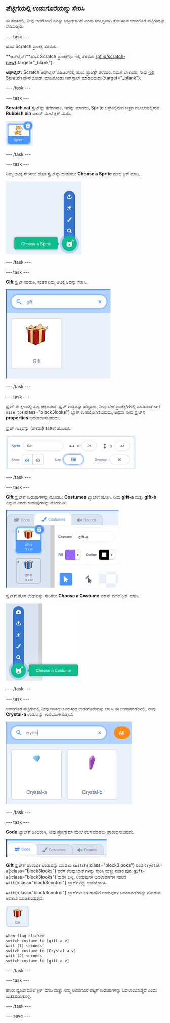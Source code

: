 ## ಪೆಟ್ಟಿಗೆಯಲ್ಲಿ ಉಡುಗೊರೆಯನ್ನು ಸೇರಿಸಿ

ಈ ಹಂತದಲ್ಲಿ, ನೀವು ಅದರೊಳಗೆ ಏನನ್ನು ಬಚ್ಚಿಡಲಾಗಿದೆ ಎಂದು ಸಂಕ್ಷಿಪ್ತವಾಗಿ ತೋರಿಸುವ ಉಡುಗೊರೆ ಪೆಟ್ಟಿಗೆಯನ್ನು ಸೇರಿಸುತ್ತೀರಿ.

--- task ---

ಹೊಸ Scratch ಪ್ರಾಜೆಕ್ಟ ತೆರೆಯಿರಿ.

**ಆನ್‌ಲೈನ್:**ಹೊಸ Scratch ಪ್ರಾಜೆಕ್ಟ್‌ನ್ನು ಇಲ್ಲಿ ತೆರೆಯಿರಿ [rpf.io/scratch-new](http://rpf.io/scratch-new){:target="_blank"}.

**ಆಫ್‌ಲೈನ್:** Scratch ಆಫ್‌ಲೈನ್‌ ಎಡಿಟರ್‌ನಲ್ಲಿ ಹೊಸ ಪ್ರಾಜೆಕ್ಟ್‌ ತೆರೆಯಿರಿ. ನಿಮಗೆ ಬೇಕಾದರೆ, ನೀವು [ಇಲ್ಲಿ Scratch ಡೌನ್‌ಲೋಡ್‌ ಮಾಡಿಕೊಂಡು ಇನ್‌ಸ್ಟಾಲ್‌ ಮಾಡಬಹುದು](http://rpf.io/scratchoff){:target="_blank"}.

--- /task ---

--- task ---

**Scratch cat** ಸ್ಪ್ರೈಟ್‌ನ್ನು ತೆಗೆದುಹಾಕಿ. ಇದನ್ನು ಮಾಡಲು, Sprite ಲಿಸ್ಟ್‌ನಲ್ಲಿರುವ ಚಿತ್ರದ ಮೂಲೆಯಲ್ಲಿರುವ **Rubbish bin** ಐಕಾನ್‌ ಮೇಲೆ ಕ್ಲಿಕ್‌ ಮಾಡಿ.

![ಮೇಲಿನ ಬಲ ಮೂಲೆಯಲ್ಲಿ ಕಸದಬುಟ್ಟಿಯೊಂದಿಗೆ Scratch ಕ್ಯಾಟ್‌ ಐಕಾನ್‌ ತೋರಿಸುವ ಚಿತ್ರ](images/delete-cat.png)

--- /task ---

--- task ---

ನಿಮ್ಮ ಆಟಕ್ಕೆ ಸೇರಿಸಲು ಹೊಸ ಸ್ಪ್ರೈಟ್‌ನ್ನು ಹುಡುಕಲು **Choose a Sprite** ಮೇಲೆ ಕ್ಲಿಕ್‌ ಮಾಡಿ.

![ವಿಸ್ತರಿತ ಆಯ್ಕೆಗಳೊಂದಿಗೆ choose sprite ಐಕಾನ್‌ನ್ನು ತೋರಿಸುವ ಚಿತ್ರ](images/choose-sprite.png)

--- /task ---

--- task ---

**Gift** ಸ್ಪ್ರೈಟ್‌ ಹುಡುಕಿ, ನಂತರ ನಿಮ್ಮ ಆಟಕ್ಕೆ ಅದನ್ನು ಸೇರಿಸಿ.

!["gift" ಟೈಪ್‌ ಆಗಿರುವ ಮತ್ತು ಅದರ ಕೆಳಗೆ ಉಡುಗೊರೆಯ ಸ್ಪ್ರೈಟ್‌ ಇರುವ ಸರ್ಚ್‌ ಬಾರ್‌ ತೋರಿಸುವ ಚಿತ್ರ](images/add-gift.png)

--- /task ---

--- task ---

ಸ್ಪ್ರೈಟ್‌ ಈ ಕ್ಷಣದಲ್ಲಿ ಸ್ವಲ್ಪ ಚಿಕ್ಕದಾಗಿದೆ. ಸ್ಪ್ರೈಟ್‌ ಗಾತ್ರವನ್ನು ಹೆಚ್ಚಿಸಲು, ನೀವು ಬೇರೆ ಪ್ರಾಜೆಕ್ಟ್‌ಗಳಲ್ಲಿ ಮಾಡಿದಂತೆ `set size to`{:class="block3looks"} ಬ್ಲಾಕ್‌ ಉಪಯೋಗಿಸಬಹುದು, ಅಥವಾ ನೀವು ಸ್ಪ್ರೈಟ್‌ನ **properties** ಬದಲಾಯಿಸಬಹುದು.

ಸ್ಪ್ರೈಟ್‌ ಗಾತ್ರವನ್ನು (ಶೇಕಡಾ) `150` ಗೆ ಹೊಂದಿಸಿ.

![ಗಾತ್ರವನ್ನು ಶೇಕಡಾ 150ಕ್ಕೆ ಹೊಂದಿಸಿರುವುದರೊಂದಿಗೆ ಸ್ಪ್ರೈಟ್‌ನ ಗುಣಲಕ್ಷಣಗಳನ್ನು ತೋರಿಸುವ ಚಿತ್ರ](images/set-size.png)

--- /task ---

--- task ---

**Gift** ಸ್ಪ್ರೈಟ್‌ಗೆ ಉಡುಪುಗಳನ್ನು ನೋಡಲು **Costumes** ಟ್ಯಾಬ್‌ಗೆ ಹೋಗಿ. ನೀವು **gift-a** ಮತ್ತು **gift-b** ಎನ್ನುವ ಎರಡು ಉಡುಪುಗಳನ್ನು ನೋಡುವಿರಿ.

![ಎರಡು ಪೂರ್ವನಿಯೋಜಿತ ಉಡುಪುಗಳೊಂದಿಗೆ, ಉಡುಗೊರೆ ಸ್ಪ್ರೈಟ್‌ಗೆ ಕಾಸ್ಟೂಮ್‌ ಟ್ಯಾಬ್‌ ತೋರಿಸುತ್ತಿರುವ ಚಿತ್ರ](images/gift-costumes.png)

ಸ್ಪ್ರೈಟ್‌ಗೆ ಹೊಸ ಉಡುಪನ್ನು ಸೇರಿಸಲು **Choose a Costume** ಐಕಾನ್‌ ಮೇಲೆ ಕ್ಲಿಕ್‌ ಮಾಡಿ.

![ವಿಸ್ತರಿತ choose a costume ಐಕಾನ್‌ ತೋರಿಸುತ್ತಿರುವ ಚಿತ್ರ](images/choose-costume.png)

--- /task ---

--- task ---

ಉಡುಗೊರೆ ಪೆಟ್ಟಿಗೆಯಲ್ಲಿ ನೀವು ಇರಿಸಲು ಬಯಸುವ ಉಡುಗೊರೆಯನ್ನು ಆರಿಸಿ. ಈ ಉದಾಹರಣೆಯಲ್ಲಿ, ನಾವು **Crystal-a** ಉಡುಪನ್ನು ಉಪಯೋಗಿಸುತ್ತೇವೆ.

![crystal-a ಮತ್ತು Crystal-b ತೋರಿಸಿರುವ ಕ್ರಿಸ್ಟಲ್‌ ಉಡುಪು ಹುಡುಕುತ್ತಿರುವುದನ್ನು ತೋರಿಸುವ ಚಿತ್ರ](images/choose-crystal-costume.png)

--- /task ---

--- task ---

**Code** ಟ್ಯಾಬ್‌ಗೆ ಹಿಂದಿರುಗಿ, ನೀವು ಪ್ರೋಗ್ರಾಮ್‌ ಮೇಲೆ ಕೆಲಸ ಮಾಡಲು ಪ್ರಾರಂಭಿಸಬಹುದು.

![ಆಯ್ಕೆಮಾಡಿದ ಕೋಡ್‌ ಟ್ಯಾಬ್‌ ತೋರಿಸುವ ಚಿತ್ರ](images/code-tab.png)

**Gift** ಸ್ಪ್ರೈಟ್‌ಗೆ ಪ್ರಾರಂಭಿಕ ಉಡುಪನ್ನು ಮಾಡಲು `switch`{:class="block3looks"} ರಿಂದ `Crystal-a`{:class="block3looks"} ವರೆಗೆ ಕೆಲವು ಬ್ಲಾಕ್‌ಗಳನ್ನು ಸೇರಿಸಿ ಮತ್ತು ನಂತರ ಪುನಃ `gift-a`{:class="block3looks"} ಮರಳಿ ಬನ್ನಿ. ಉಡುಪುಗಳ ಬದಲಾವಣೆಗಳ ನಡುವೆ `wait`{:class="block3control"} ಬ್ಲಾಕ್‌ಗಳನ್ನು ಉಪಯೋಗಿಸಿ.

`wait`{:class="block3control"} ಬ್ಲಾಕ್‌ಗಳು ಆಟಗಾರನಿಗೆ ಉಡುಪುಗಳ ಬದಲಾವಣೆಗಳನ್ನು ನೋಡುವ ಅವಕಾಶ ಮಾಡಿಕೊಡುತ್ತವೆ.

![ಉಡುಗೊರೆ ಸ್ಪ್ರೈಟ್ ಚಿತ್ರ](images/gift-sprite.png)

```blocks3
when flag clicked
switch costume to [gift-a v]
wait (1) seconds
switch costume to [Crystal-a v]
wait (2) seconds
switch costume to [gift-a v]
```

--- /task ---

--- task ---

ಹಸಿರು ಧ್ವಜದ ಮೇಲೆ ಕ್ಲಿಕ್ ಮಾಡಿ ಮತ್ತು ನಿಮ್ಮ ಉಡುಗೊರೆ ಪೆಟ್ಟಿಗೆ ಉಡುಪುಗಳನ್ನು ಬದಲಾಯಿಸುತ್ತದೆ ಎಂದು ಖಚಿತಪಡಿಸಿಕೊಳ್ಳಿ.

--- /task ---

--- save ---
